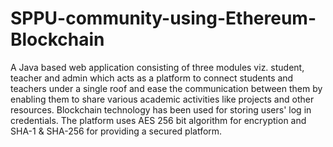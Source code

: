 # SPPU-community-using-Ethereum-Blockchain
A Java based web application consisting of three modules viz. student, teacher and admin which acts as a platform to connect students and teachers under a single roof and ease the communication between them by enabling them to share various academic activities like projects and other resources. Blockchain technology has been used for storing users' log in credentials. The platform uses AES 256 bit algorithm for encryption and SHA-1 &amp; SHA-256 for providing a secured platform.
